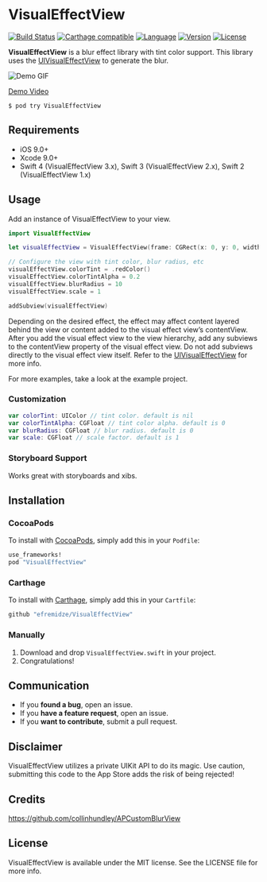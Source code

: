 # VisualEffectView

[![Build Status](https://travis-ci.org/efremidze/VisualEffectView.svg?branch=master)](https://travis-ci.org/efremidze/VisualEffectView)
[![Carthage compatible](https://img.shields.io/badge/Carthage-compatible-4BC51D.svg?style=flat)](https://github.com/Carthage/Carthage)
[![Language](https://img.shields.io/badge/Swift-4-orange.svg?style=flat)](https://swift.org)
[![Version](https://img.shields.io/cocoapods/v/VisualEffectView.svg?style=flat)](http://cocoapods.org/pods/VisualEffectView)
[![License](https://img.shields.io/cocoapods/l/VisualEffectView.svg?style=flat)](http://cocoapods.org/pods/VisualEffectView)

**VisualEffectView** is a blur effect library with tint color support. This library uses the [UIVisualEffectView](https://developer.apple.com/library/ios/documentation/UIKit/Reference/UIVisualEffectView/) to generate the blur.

![Demo GIF](https://thumbs.gfycat.com/EnormousLightBullmastiff-size_restricted.gif)

[Demo Video](https://gfycat.com/EnormousLightBullmastiff)

```
$ pod try VisualEffectView
```

## Requirements

- iOS 9.0+
- Xcode 9.0+
- Swift 4 (VisualEffectView 3.x), Swift 3 (VisualEffectView 2.x), Swift 2 (VisualEffectView 1.x)

## Usage

Add an instance of VisualEffectView to your view.

```swift
import VisualEffectView

let visualEffectView = VisualEffectView(frame: CGRect(x: 0, y: 0, width: 320, height: 480))

// Configure the view with tint color, blur radius, etc
visualEffectView.colorTint = .redColor()
visualEffectView.colorTintAlpha = 0.2
visualEffectView.blurRadius = 10
visualEffectView.scale = 1

addSubview(visualEffectView)
```

Depending on the desired effect, the effect may affect content layered behind the view or content added to the visual effect view’s contentView. After you add the visual effect view to the view hierarchy, add any subviews to the contentView property of the visual effect view. Do not add subviews directly to the visual effect view itself. Refer to the [UIVisualEffectView](https://developer.apple.com/library/ios/documentation/UIKit/Reference/UIVisualEffectView/) for more info.

For more examples, take a look at the example project.

### Customization

```swift
var colorTint: UIColor // tint color. default is nil
var colorTintAlpha: CGFloat // tint color alpha. default is 0
var blurRadius: CGFloat // blur radius. default is 0
var scale: CGFloat // scale factor. default is 1
```

### Storyboard Support

Works great with storyboards and xibs.

## Installation

### CocoaPods
To install with [CocoaPods](http://cocoapods.org/), simply add this in your `Podfile`:
```ruby
use_frameworks!
pod "VisualEffectView"
```

### Carthage
To install with [Carthage](https://github.com/Carthage/Carthage), simply add this in your `Cartfile`:
```ruby
github "efremidze/VisualEffectView"
```

### Manually
1. Download and drop ```VisualEffectView.swift``` in your project.  
2. Congratulations!

## Communication

- If you **found a bug**, open an issue.
- If you **have a feature request**, open an issue.
- If you **want to contribute**, submit a pull request.

## Disclaimer

VisualEffectView utilizes a private UIKit API to do its magic. Use caution, submitting this code to the App Store adds the risk of being rejected!

## Credits

https://github.com/collinhundley/APCustomBlurView

## License

VisualEffectView is available under the MIT license. See the LICENSE file for more info.

